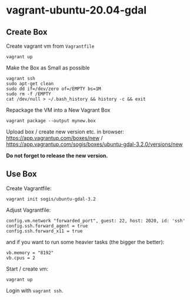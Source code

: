 # vagrant-ubuntu-20.04-gdal

## Create Box

Create vagrant vm from `Vagrantfile`

```
vagrant up
```

Make the Box as Small as possible

```
vagrant ssh
sudo apt-get clean
sudo dd if=/dev/zero of=/EMPTY bs=1M
sudo rm -f /EMPTY
cat /dev/null > ~/.bash_history && history -c && exit
```

Repackage the VM into a New Vagrant Box

```
vagrant package --output mynew.box
```

Upload box / create new version etc. in browser: https://app.vagrantup.com/boxes/new / https://app.vagrantup.com/sogis/boxes/ubuntu-gdal-3.2.0/versions/new 

**Do not forget to release the new version.**

## Use Box

Create Vagrantfile:
```
vagrant init sogis/ubuntu-gdal-3.2
```

Adjust Vagrantfile:
```
config.vm.network "forwarded_port", guest: 22, host: 2020, id: 'ssh'
config.ssh.forward_agent = true
config.ssh.forward_x11 = true
```

and if you want to run some heavier tasks (the bigger the better):

```
vb.memory = "8192"
vb.cpus = 2
```

Start / create vm:
```
vagrant up
```

Login with `vagrant ssh`.
